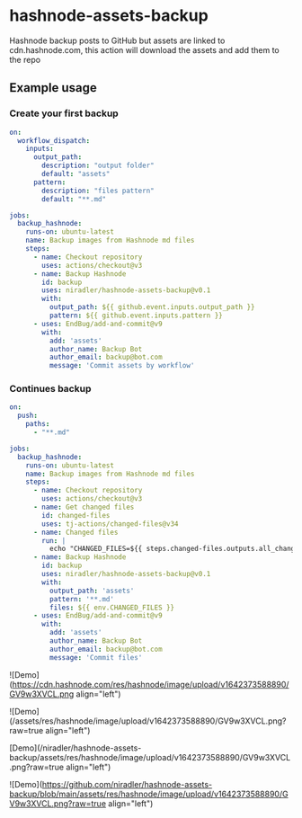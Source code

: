 # hashnode-assets-backup

Hashnode backup posts to GitHub but assets are linked to cdn.hashnode.com, this action will download the assets and add them to the repo


## Example usage

### Create your first backup

```yaml
on: 
  workflow_dispatch:
    inputs:
      output_path:
        description: "output folder"
        default: "assets"
      pattern:
        description: "files pattern"
        default: "**.md"        

jobs:
  backup_hashnode:
    runs-on: ubuntu-latest
    name: Backup images from Hashnode md files
    steps:
      - name: Checkout repository
        uses: actions/checkout@v3
      - name: Backup Hashnode
        id: backup
        uses: niradler/hashnode-assets-backup@v0.1
        with:
          output_path: ${{ github.event.inputs.output_path }}
          pattern: ${{ github.event.inputs.pattern }}
      - uses: EndBug/add-and-commit@v9
        with:
          add: 'assets'
          author_name: Backup Bot
          author_email: backup@bot.com
          message: 'Commit assets by workflow'

```

### Continues backup

```yaml
on:
  push:
    paths:
      - "**.md"

jobs:
  backup_hashnode:
    runs-on: ubuntu-latest
    name: Backup images from Hashnode md files
    steps:
      - name: Checkout repository
        uses: actions/checkout@v3
      - name: Get changed files
        id: changed-files
        uses: tj-actions/changed-files@v34
      - name: Changed files
        run: |
          echo "CHANGED_FILES=${{ steps.changed-files.outputs.all_changed_files }}" >> $GITHUB_ENV
      - name: Backup Hashnode
        id: backup
        uses: niradler/hashnode-assets-backup@v0.1
        with:
          output_path: 'assets'
          pattern: '**.md'
          files: ${{ env.CHANGED_FILES }}
      - uses: EndBug/add-and-commit@v9
        with:
          add: 'assets'
          author_name: Backup Bot
          author_email: backup@bot.com
          message: 'Commit files'

```

![Demo](https://cdn.hashnode.com/res/hashnode/image/upload/v1642373588890/GV9w3XVCL.png align="left")

![Demo](/assets/res/hashnode/image/upload/v1642373588890/GV9w3XVCL.png?raw=true align="left")

[Demo](/niradler/hashnode-assets-backup/assets/res/hashnode/image/upload/v1642373588890/GV9w3XVCL.png?raw=true align="left")

![Demo](https://github.com/niradler/hashnode-assets-backup/blob/main/assets/res/hashnode/image/upload/v1642373588890/GV9w3XVCL.png?raw=true align="left")

